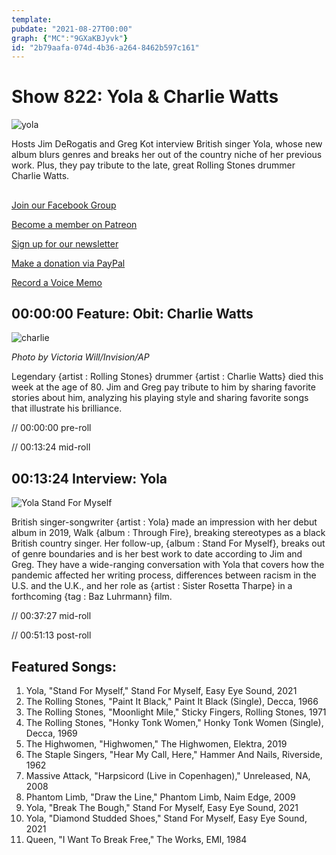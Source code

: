 ```yaml
---
template: 
pubdate: "2021-08-27T00:00"
graph: {"MC":"9GXaKBJyvk"}
id: "2b79aafa-074d-4b36-a264-8462b597c161"
---
```






# Show 822: Yola & Charlie Watts

![yola](https://static.soundopinions.org/images/2021/yola.jpeg)

Hosts Jim DeRogatis and Greg Kot interview British singer Yola, whose new album blurs genres and breaks her out of the country niche of her previous work. Plus, they pay tribute to the late, great Rolling Stones drummer Charlie Watts. 



## 

[Join our Facebook Group](https://bit.ly/3sivr9T)

[Become a member on Patreon](https://bit.ly/3slWZvc)

[Sign up for our newsletter](https://bit.ly/3eEvRnG)

[Make a donation via PayPal](https://bit.ly/3dmt9lU)

[Record a Voice Memo](https://bit.ly/2RyD5Ah)



## 00:00:00 Feature: Obit: Charlie Watts

![charlie](https://static.soundopinions.org/images/2021/charlie.jpeg)

*Photo by Victoria Will/Invision/AP*

Legendary {artist : Rolling Stones} drummer {artist : Charlie Watts} died this week at the age of 80. Jim and Greg pay tribute to him by sharing favorite stories about him, analyzing his playing style and sharing favorite songs that illustrate his brilliance.

// 00:00:00 pre-roll

// 00:13:24 mid-roll



## 00:13:24 Interview: Yola

![Yola Stand For Myself](https://static.soundopinions.org/assets/822/MC3.jpg)

British singer-songwriter {artist : Yola} made an impression with her debut album in 2019, Walk {album : Through Fire}, breaking stereotypes as a black British country singer. Her follow-up, {album : Stand For Myself}, breaks out of genre boundaries and is her best work to date according to Jim and Greg. They have a wide-ranging conversation with Yola that covers how the pandemic affected her writing process, differences between racism in the U.S. and the U.K., and her role as {artist : Sister Rosetta Tharpe} in a forthcoming {tag : Baz Luhrmann} film.

// 00:37:27 mid-roll

// 00:51:13 post-roll



## Featured Songs:

1. Yola, "Stand For Myself," Stand For Myself, Easy Eye Sound, 2021
2. The Rolling Stones, "Paint It Black," Paint It Black (Single), Decca, 1966
3. The Rolling Stones, "Moonlight Mile," Sticky Fingers, Rolling Stones, 1971
4. The Rolling Stones, "Honky Tonk Women," Honky Tonk Women (Single), Decca, 1969
5. The Highwomen, "Highwomen," The Highwomen, Elektra, 2019
6. The Staple Singers, "Hear My Call, Here," Hammer And Nails, Riverside, 1962
7. Massive Attack, "Harpsicord (Live in Copenhagen)," Unreleased, NA, 2008
8. Phantom Limb, "Draw the Line," Phantom Limb, Naim Edge, 2009
9. Yola, "Break The Bough," Stand For Myself, Easy Eye Sound, 2021
10. Yola, "Diamond Studded Shoes," Stand For Myself, Easy Eye Sound, 2021
11. Queen, "I Want To Break Free," The Works, EMI, 1984